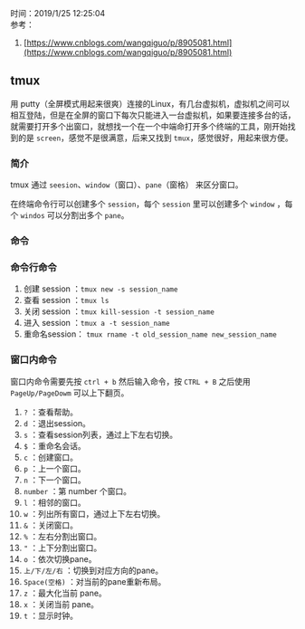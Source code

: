 时间：2019/1/25 12:25:04  
参考：

1. [https://www.cnblogs.com/wangqiguo/p/8905081.html](https://www.cnblogs.com/wangqiguo/p/8905081.html)   

## tmux   

用 putty（全屏模式用起来很爽）连接的Linux，有几台虚拟机，虚拟机之间可以相互登陆，但是在全屏的窗口下每次只能进入一台虚拟机，如果要连接多台的话，就需要打开多个出窗口，就想找一个在一个中端命打开多个终端的工具，刚开始找到的是 `screen`，感觉不是很满意，后来又找到 `tmux`，感觉很好，用起来很方便。

###  简介  

tmux 通过 `seesion`、`window`（窗口）、`pane`（窗格） 来区分窗口。

在终端命令行可以创建多个 `session`，每个 `session` 里可以创建多个 `window` ，每个 `windos` 可以分割出多个 `pane`。

### 命令

### 命令行命令  
1. 创建 session ：`tmux new -s session_name`
2. 查看 session ：`tmux ls`
2. 关闭 session ：`tmux kill-session -t session_name`
3. 进入 session ：`tmux a -t session_name`
4. 重命名session： `tmux rname -t old_session_name new_session_name`

### 窗口内命令

窗口内命令需要先按 `ctrl + b` 然后输入命令，按 `CTRL + B` 之后使用 `PageUp/PageDowm` 可以上下翻页。

1. `?` ：查看帮助。
1. `d` ：退出session。
2. `s` ：查看session列表，通过上下左右切换。
3. `$` ：重命名会话。
4. `c` ：创建窗口。 
4. `p` ：上一个窗口。
5. `n` ：下一个窗口。
6. `number` ：第 number 个窗口。
7. `l` ：相邻的窗口。
7. `w` ：列出所有窗口，通过上下左右切换。
8. `&` ：关闭窗口。
9. `%` ：左右分割出窗口。
10. `"` ：上下分割出窗口。
11. `o` ：依次切换pane。
12. `上/下/左/右` ：切换到对应方向的pane。
13. `Space(空格)` ：对当前的pane重新布局。
14. `z` ：最大化当前 pane。
15. `x` ：关闭当前 pane。
16. `t` ：显示时钟。